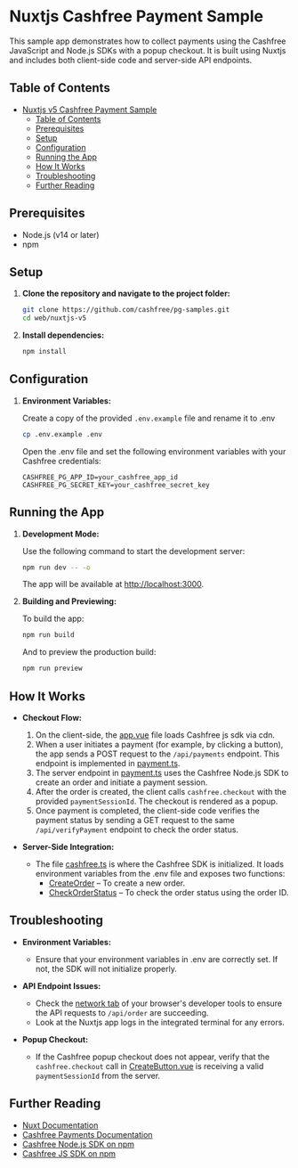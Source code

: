 # Nuxtjs Cashfree Payment Sample

This sample app demonstrates how to collect payments using the Cashfree JavaScript and Node.js SDKs with a popup checkout. It is built using Nuxtjs and includes both client-side code and server-side API endpoints.

## Table of Contents

- [Nuxtjs v5 Cashfree Payment Sample](#nuxtjs-v5-cashfree-payment-sample)
	- [Table of Contents](#table-of-contents)
	- [Prerequisites](#prerequisites)
	- [Setup](#setup)
	- [Configuration](#configuration)
	- [Running the App](#running-the-app)
	- [How It Works](#how-it-works)
	- [Troubleshooting](#troubleshooting)
	- [Further Reading](#further-reading)

## Prerequisites

- Node.js (v14 or later)
- npm

## Setup

1. **Clone the repository and navigate to the project folder:**

   ```bash
   git clone https://github.com/cashfree/pg-samples.git
   cd web/nuxtjs-v5
   ```

2. **Install dependencies:**

   ```bash
   npm install
   ```

## Configuration

1. **Environment Variables:**

   Create a copy of the provided `.env.example` file and rename it to .env

   ```bash
   cp .env.example .env
   ```

   Open the .env file and set the following environment variables with your Cashfree credentials:

   ```
   CASHFREE_PG_APP_ID=your_cashfree_app_id
   CASHFREE_PG_SECRET_KEY=your_cashfree_secret_key
   ```

## Running the App

1. **Development Mode:**

   Use the following command to start the development server:

   ```bash
   npm run dev -- -o
   ```

   The app will be available at [http://localhost:3000](http://localhost:3000).

2. **Building and Previewing:**

   To build the app:

   ```bash
   npm run build
   ```

   And to preview the production build:

   ```bash
   npm run preview
   ```

## How It Works

- **Checkout Flow:**

  1. On the client-side, the [app.vue](https://github.com/cashfree/pg-samples/blob/main/web/nuxtjs-v5/app.vue) file loads Cashfree js sdk via cdn.
  2. When a user initiates a payment (for example, by clicking a button), the app sends a POST request to the `/api/payments` endpoint. This endpoint is implemented in [payment.ts](<[http://_vscodecontentref_/3](https://github.com/cashfree/pg-samples/blob/main/web/nuxt/server/api/payment.ts)>).
  3. The server endpoint in [payment.ts](<[http://_vscodecontentref_/4](https://github.com/cashfree/pg-samples/blob/main/web/nuxt/server/api/payment.ts)>) uses the Cashfree Node.js SDK to create an order and initiate a payment session.
  4. After the order is created, the client calls `cashfree.checkout` with the provided `paymentSessionId`. The checkout is rendered as a popup.
  5. Once payment is completed, the client-side code verifies the payment status by sending a GET request to the same `/api/verifyPayment` endpoint to check the order status.

- **Server-Side Integration:**

  - The file [cashfree.ts](https://github.com/cashfree/pg-samples/blob/main/web/nuxt/server/api/payment.ts) is where the Cashfree SDK is initialized. It loads environment variables from the .env file and exposes two functions:
    - [CreateOrder](https://github.com/cashfree/pg-samples/blob/main/web/nuxt/server/payment.ts) – To create a new order.
    - [CheckOrderStatus](https://github.com/cashfree/pg-samples/blob/main/web/nuxt/server/verifyPayment.ts) – To check the order status using the order ID.

## Troubleshooting

- **Environment Variables:**
  - Ensure that your environment variables in .env are correctly set. If not, the SDK will not initialize properly.
- **API Endpoint Issues:**

  - Check the [network tab](https://developer.mozilla.org/en-US/docs/Tools/Network_Monitor) of your browser's developer tools to ensure the API requests to `/api/order` are succeeding.
  - Look at the Nuxtjs app logs in the integrated terminal for any errors.

- **Popup Checkout:**
  - If the Cashfree popup checkout does not appear, verify that the `cashfree.checkout` call in [CreateButton.vue](https://github.com/cashfree/pg-samples/blob/main/web/nuxt/components/CreateButton.vue) is receiving a valid `paymentSessionId` from the server.

## Further Reading

- [Nuxt Documentation](https://nuxt.com/)
- [Cashfree Payments Documentation](https://docs.cashfree.com)
- [Cashfree Node.js SDK on npm](https://www.npmjs.com/package/cashfree-pg)
- [Cashfree JS SDK on npm](https://www.npmjs.com/package/@cashfreepayments/cashfree-js)
